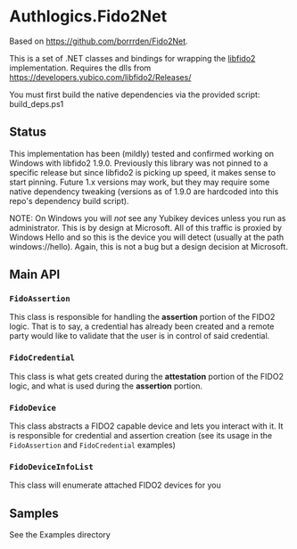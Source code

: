 # Authlogics.Fido2Net

Based on https://github.com/borrrden/Fido2Net. 

This is a set of .NET classes and bindings for wrapping the [libfido2](https://github.com/Yubico/libfido2) implementation. Requires the dlls from https://developers.yubico.com/libfido2/Releases/

You must first build the native dependencies via the provided script:  build_deps.ps1 

## Status

This implementation has been (mildly) tested and confirmed working on Windows with libfido2 1.9.0.  Previously this library was not pinned to a specific release but since libfido2 is picking up speed, it makes sense to start pinning.  Future 1.x versions may work, but they may require some native dependency tweaking (versions as of 1.9.0 are hardcoded into this repo's dependency build script).

NOTE: On Windows you will *not* see any Yubikey devices unless you run as administrator.  This is by design at Microsoft.  All of this traffic is proxied by Windows Hello and so this is the device you will detect (usually at the path windows://hello).  Again, this is not a bug but a design decision at Microsoft.

## Main API

### `FidoAssertion`

This class is responsible for handling the **assertion** portion of the FIDO2 logic.  That is to say, a credential has already been created and a remote party would like to validate that the user is in control of said credential.  

### `FidoCredential`

This class is what gets created during the **attestation** portion of the FIDO2 logic, and what is used during the **assertion** portion.

### `FidoDevice`

This class abstracts a FIDO2 capable device and lets you interact with it.  It is responsible for credential and assertion creation (see its usage in the `FidoAssertion` and `FidoCredential` examples)

### `FidoDeviceInfoList`

This class will enumerate attached FIDO2 devices for you


## Samples

See the Examples directory
